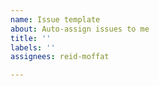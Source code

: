 ```yaml
---
name: Issue template
about: Auto-assign issues to me
title: ''
labels: ''
assignees: reid-moffat

---
```



